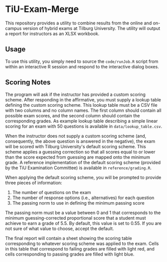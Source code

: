 # TiU-Exam-Merge

This repository provides a utility to combine results from the online and
on-campus version of hybrid exams at Tilburg University. The utility will output
a report for instructors as an XLSX workbook.

## Usage

To use this utility, you simply need to source the `code/runJob.R` script
from within an interactive R session and respond to the interactive dialog
boxes.

## Scoring Notes

The program will ask if the instructor has provided a custom scoring
scheme. After responding in the affirmative, you must supply a lookup table
defining the custom scoring scheme. This lookup table must be a CSV file with
two columns and no column names. The first column should contain all possible
exam scores, and the second column should contain the corresponding grades. As
example lookup table describing a simple linear scoring for an exam with 50
questions is available in `data/lookup_table.csv`.

When the instructor does not supply a custom scoring scheme (and, consequently,
the above question is answered in the negative), the exam will be scored with
Tilburg University's default scoring scheme. This scheme applies a guessing
correction so that all scores equal to or lower than the score expected from
guessing are mapped onto the minimum grade. A reference implementation of the
default scoring scheme (provided by the TiU Examination Committee) is available
in `reference/grading.R`.

When applying the default scoring scheme, you will be prompted to provide three
pieces of information:

1. The number of questions on the exam
1. The number of response options (i.e., alternatives) for each question
1. The passing norm to use in defining the minimum passing score

The passing norm must be a value between 0 and 1 that corresponds to the minimum
guessing-corrected proportional score that a student must achieve to earn a
grade of 5.5. By default, this value is set to 0.55. If you are not sure of what
value to choose, accept the default.

The final report will contain a sheet showing the scoring table corresponding to
whatever scoring scheme was applied to the exam. Cells in this table that
correspond to failing grades are filled with light red, and cells corresponding
to passing grades are filled with light blue.
